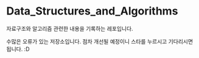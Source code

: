 # Data_Structures_and_Algorithms
자료구조와 알고리즘 관련한 내용을 기록하는 레포입니다.

수많은 오류가 있는 저장소입니다. 점차 개선될 예정이니 스타를 누르시고 기다리시면 됩니다. :D

